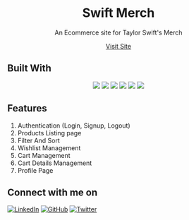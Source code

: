 <div align="center">

# Swift Merch

An Ecommerce site for Taylor Swift's Merch

[Visit Site](https://swift-merch-react.netlify.app/)

</div>

## Built With

<p align="center">
<img src="https://img.shields.io/badge/React-20232A?style=for-the-badge&logo=react&logoColor=61DAFB" />
<img src="https://img.shields.io/badge/JavaScript-323330?style=for-the-badge&logo=javascript&logoColor=F7DF1E"/>
<img src="https://img.shields.io/badge/CSS3-1572B6?style=for-the-badge&logo=css3&logoColor=white" />
<img src="https://img.shields.io/badge/eslint-3A33D1?style=for-the-badge&logo=eslint&logoColor=white"/>
<img src="https://img.shields.io/badge/prettier-1A2C34?style=for-the-badge&logo=prettier&logoColor=F7BA3E"/>
<img src="https://img.shields.io/badge/Netlify-00C7B7?style=for-the-badge&logo=netlify&logoColor=white" />
</p>

## Features
1. Authentication (Login, Signup, Logout)
2. Products Listing page
3. Filter And Sort
4. Wishlist Management
5. Cart Management
6. Cart Details Management
7. Profile Page

## Connect with me on

[![LinkedIn](https://img.shields.io/badge/LINKEDIN-10?logo=linkedin&color=blue)](https://www.linkedin.com/in/shraddha-1402/)
[![GitHub](https://img.shields.io/badge/GITHUB-10?logo=github&color=black)](https://github.com/shraddha-1402)
[![Twitter](https://img.shields.io/badge/TWITTER-10?logo=twitter&logoColor=white&color=blue)](https://twitter.com/ShraddhaGupta08)
